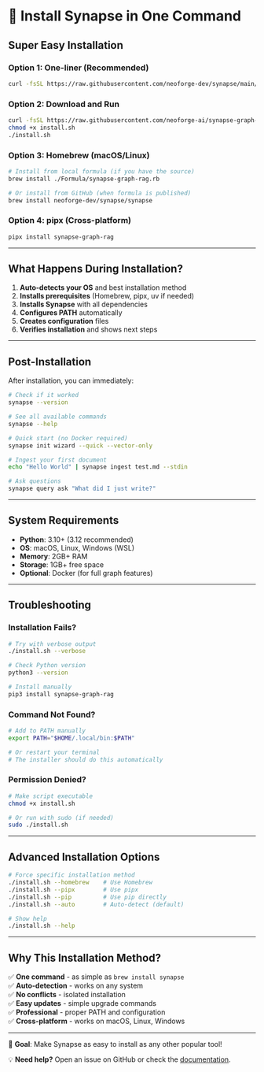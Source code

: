 # 🚀 Install Synapse in One Command

## **Super Easy Installation**

### **Option 1: One-liner (Recommended)**
```bash
curl -fsSL https://raw.githubusercontent.com/neoforge-dev/synapse/main/install.sh | bash
```

### **Option 2: Download and Run**
```bash
curl -fsSL https://raw.githubusercontent.com/neoforge-ai/synapse-graph-rag/main/install.sh -o install.sh
chmod +x install.sh
./install.sh
```

### **Option 3: Homebrew (macOS/Linux)**
```bash
# Install from local formula (if you have the source)
brew install ./Formula/synapse-graph-rag.rb

# Or install from GitHub (when formula is published)
brew install neoforge-dev/synapse/synapse
```

### **Option 4: pipx (Cross-platform)**
```bash
pipx install synapse-graph-rag
```

---

## **What Happens During Installation?**

1. **Auto-detects your OS** and best installation method
2. **Installs prerequisites** (Homebrew, pipx, uv if needed)
3. **Installs Synapse** with all dependencies
4. **Configures PATH** automatically
5. **Creates configuration** files
6. **Verifies installation** and shows next steps

---

## **Post-Installation**

After installation, you can immediately:

```bash
# Check if it worked
synapse --version

# See all available commands
synapse --help

# Quick start (no Docker required)
synapse init wizard --quick --vector-only

# Ingest your first document
echo "Hello World" | synapse ingest test.md --stdin

# Ask questions
synapse query ask "What did I just write?"
```

---

## **System Requirements**

- **Python**: 3.10+ (3.12 recommended)
- **OS**: macOS, Linux, Windows (WSL)
- **Memory**: 2GB+ RAM
- **Storage**: 1GB+ free space
- **Optional**: Docker (for full graph features)

---

## **Troubleshooting**

### **Installation Fails?**
```bash
# Try with verbose output
./install.sh --verbose

# Check Python version
python3 --version

# Install manually
pip3 install synapse-graph-rag
```

### **Command Not Found?**
```bash
# Add to PATH manually
export PATH="$HOME/.local/bin:$PATH"

# Or restart your terminal
# The installer should do this automatically
```

### **Permission Denied?**
```bash
# Make script executable
chmod +x install.sh

# Or run with sudo (if needed)
sudo ./install.sh
```

---

## **Advanced Installation Options**

```bash
# Force specific installation method
./install.sh --homebrew    # Use Homebrew
./install.sh --pipx        # Use pipx
./install.sh --pip         # Use pip directly
./install.sh --auto        # Auto-detect (default)

# Show help
./install.sh --help
```

---

## **Why This Installation Method?**

✅ **One command** - as simple as `brew install synapse`  
✅ **Auto-detection** - works on any system  
✅ **No conflicts** - isolated installation  
✅ **Easy updates** - simple upgrade commands  
✅ **Professional** - proper PATH and configuration  
✅ **Cross-platform** - works on macOS, Linux, Windows  

---

🎯 **Goal**: Make Synapse as easy to install as any other popular tool!

💡 **Need help?** Open an issue on GitHub or check the [documentation](https://github.com/neoforge-dev/synapse).
